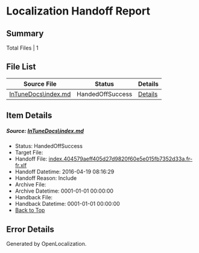 # <a name='report-top'></a> Localization Handoff Report

## Summary
 Total Files | 1

## File List
 Source File | Status | Details 
 ----------- | ------ | ------- 
 [InTuneDocs\index.md](https://github.com/Microsoft/IntuneDocs-pr/blob/4475c10a51e4361a1dfc35df69f4ef81c0d316d3/InTuneDocs/index.md) | HandedOffSuccess | [Details](#740d76280545e77eddd35972aeeb6e41e56c61e0683)

## Item Details
##### <a name='740d76280545e77eddd35972aeeb6e41e56c61e0683'></a> Source: [InTuneDocs\index.md](https://github.com/Microsoft/IntuneDocs-pr/blob/4475c10a51e4361a1dfc35df69f4ef81c0d316d3/InTuneDocs/index.md)
* Status: HandedOffSuccess
* Target File: 
* Handoff File: [index.404579aeff405d27d9820f60e5e015fb7352d33a.fr-fr.xlf](https://github.com/Microsoft/EM.handoff/blob/b3d11fb93814766f34fdc71e175aef50ab605bbd/ol-handoff/Microsoft/IntuneDocs-pr.fr-fr/master/index.404579aeff405d27d9820f60e5e015fb7352d33a.fr-fr.xlf)
* Handoff Datetime: 2016-04-19 08:16:29
* Handoff Reason: Include
* Archive File: 
* Archive Datetime: 0001-01-01 00:00:00
* Handback File: 
* Handback Datetime: 0001-01-01 00:00:00
* [Back to Top](#report-top)


## Error Details

Generated by OpenLocalization.
